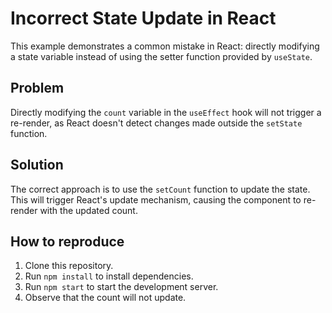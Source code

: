 # Incorrect State Update in React

This example demonstrates a common mistake in React: directly modifying a state variable instead of using the setter function provided by `useState`.

## Problem

Directly modifying the `count` variable in the `useEffect` hook will not trigger a re-render, as React doesn't detect changes made outside the `setState` function.

## Solution

The correct approach is to use the `setCount` function to update the state.  This will trigger React's update mechanism, causing the component to re-render with the updated count.

## How to reproduce

1. Clone this repository.
2. Run `npm install` to install dependencies.
3. Run `npm start` to start the development server.
4. Observe that the count will not update.